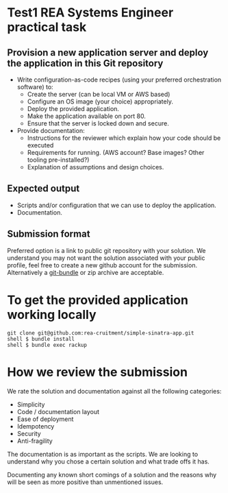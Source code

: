Test1
REA Systems Engineer practical task
===================================

Provision a new application server and deploy the application in this Git repository
------------------------------------------------------------------------------------
- Write configuration-as-code recipes (using your preferred orchestration software) to:
  - Create the server (can be local VM or AWS based)
  - Configure an OS image (your choice) appropriately.
  - Deploy the provided application.
  - Make the application available on port 80.
  - Ensure that the server is locked down and secure.
- Provide documentation:
  - Instructions for the reviewer which explain how your code should be executed
  - Requirements for running. (AWS account? Base images? Other tooling pre-installed?)
  - Explanation of assumptions and design choices.

Expected output
---------------
- Scripts and/or configuration that we can use to deploy the application.
- Documentation.

Submission format
-----------------
Preferred option is a link to public git repository with your solution. We understand you may not want the solution associated with your public profile, feel free to create a new github account for the submission. Alternatively a [git-bundle](https://www.kernel.org/pub/software/scm/git/docs/git-bundle.html) or zip archive are acceptable.


To get the provided application working locally
===============================================

    git clone git@github.com:rea-cruitment/simple-sinatra-app.git
    shell $ bundle install
    shell $ bundle exec rackup


How we review the submission
============================
We rate the solution and documentation against all the following categories:

- Simplicity
- Code / documentation layout
- Ease of deployment
- Idempotency
- Security
- Anti-fragility

The documentation is as important as the scripts. We are looking to understand why you chose a certain solution and what trade offs it has.

Documenting any known short comings of a solution and the reasons why will be seen as more positive than unmentioned issues. 

